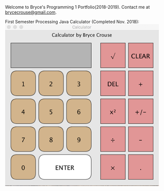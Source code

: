 Welcome to Bryce's Programming 1 Portfolio(2018-2019).
Contact me at brycecrouse@gmail.com.


First Semester Processing Java Calculator (Completed Nov. 2018):
![calculator image](https://github.com/maadscientist/Programming1Portfolio/blob/master/images/calcDemo.png)

